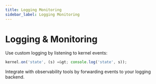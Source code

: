 ```yaml
---
title: Logging Monitoring
sidebar_label: Logging Monitoring
---
```


# Logging & Monitoring

Use custom logging by listening to kernel events:

```ts
kernel.on('state', (s) =&gt; console.log('state', s));
```

Integrate with observability tools by forwarding events to your logging backend.
